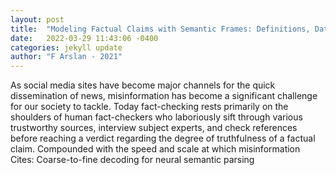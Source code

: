 ```yaml
---
layout: post
title:  "Modeling Factual Claims with Semantic Frames: Definitions, Datasets, Tools, and Fact-Checking Applications"
date:   2022-03-29 11:43:06 -0400
categories: jekyll update
author: "F Arslan - 2021"
---
```

As social media sites have become major channels for the quick dissemination of news, misinformation has become a significant challenge for our society to tackle. Today fact-checking rests primarily on the shoulders of human fact-checkers who laboriously sift through various trustworthy sources, interview subject experts, and check references before reaching a verdict regarding the degree of truthfulness of a factual claim. Compounded with the speed and scale at which misinformation Cites: Coarse-to-fine decoding for neural semantic parsing